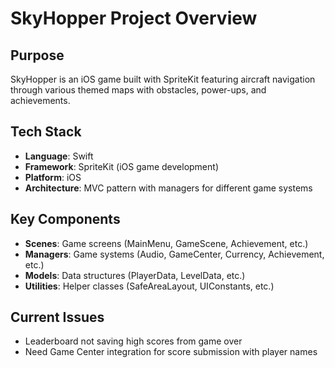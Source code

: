 # SkyHopper Project Overview

## Purpose
SkyHopper is an iOS game built with SpriteKit featuring aircraft navigation through various themed maps with obstacles, power-ups, and achievements.

## Tech Stack
- **Language**: Swift
- **Framework**: SpriteKit (iOS game development)
- **Platform**: iOS
- **Architecture**: MVC pattern with managers for different game systems

## Key Components
- **Scenes**: Game screens (MainMenu, GameScene, Achievement, etc.)
- **Managers**: Game systems (Audio, GameCenter, Currency, Achievement, etc.)
- **Models**: Data structures (PlayerData, LevelData, etc.)
- **Utilities**: Helper classes (SafeAreaLayout, UIConstants, etc.)

## Current Issues
- Leaderboard not saving high scores from game over
- Need Game Center integration for score submission with player names